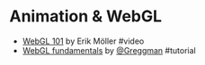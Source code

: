 # Animation & WebGL

* [WebGL 101](https://www.youtube.com/watch?v=me3BviH3nZc) by Erik Möller #video
* [WebGL fundamentals](https://webglfundamentals.org/) by [@Greggman](https://github.com/greggman) #tutorial

